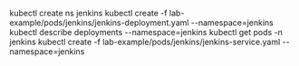 kubectl create ns jenkins
kubectl create -f lab-example/pods/jenkins/jenkins-deployment.yaml --namespace=jenkins
kubectl  describe deployments --namespace=jenkins
kubectl get pods -n jenkins
kubectl create -f lab-example/pods/jenkins/jenkins-service.yaml --namespace=jenkins
